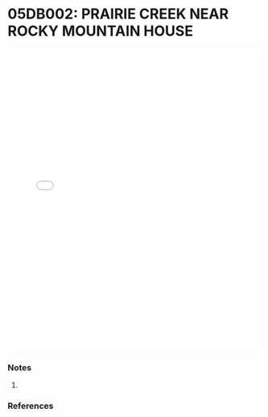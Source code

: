 # 05DB002: PRAIRIE CREEK NEAR ROCKY MOUNTAIN HOUSE

<iframe src="/_static/stations/05DB002_fdc.html" width="100%" height="600" frameborder="0"></iframe>

### Notes
1. 

### References

